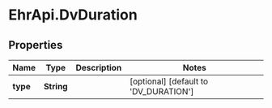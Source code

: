# EhrApi.DvDuration

## Properties
Name | Type | Description | Notes
------------ | ------------- | ------------- | -------------
**type** | **String** |  | [optional] [default to &#x27;DV_DURATION&#x27;]
